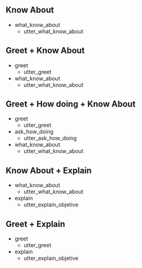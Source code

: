 ## Know About
* what_know_about
    - utter_what_know_about

## Greet + Know About
* greet
	- utter_greet
* what_know_about
	- utter_what_know_about

## Greet + How doing + Know About
* greet
	- utter_greet
* ask_how_doing
	- utter_ask_how_doing
* what_know_about
	- utter_what_know_about

## Know About + Explain
* what_know_about
	- utter_what_know_about
* explain
	- utter_explain_objetive

## Greet + Explain
* greet
	- utter_greet
* explain
	- utter_explain_objetive